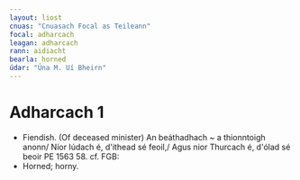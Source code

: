 ```yaml
---
layout: liost
cnuas: "Cnuasach Focal as Teileann"
focal: adharcach
leagan: adharcach
rann: aidiacht
bearla: horned
údar: "Úna M. Uí Bheirn"
---
```


# Adharcach 1

* Fiendish. (Of deceased minister) An beáthadhach ~ a
thionntoigh anonn/ Níor Iúdach é, d'ithead sé feoil,/ Agus
nior Thurcach é, d'ólad sé beoir PE 1563 58. cf. FGB:
* Horned; horny.
